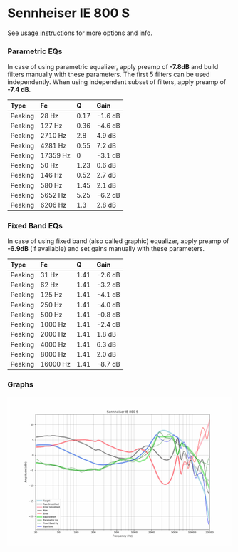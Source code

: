 # Sennheiser IE 800 S
See [usage instructions](https://github.com/jaakkopasanen/AutoEq#usage) for more options and info.

### Parametric EQs
In case of using parametric equalizer, apply preamp of **-7.8dB** and build filters manually
with these parameters. The first 5 filters can be used independently.
When using independent subset of filters, apply preamp of **-7.4 dB**.

| Type    | Fc       |    Q | Gain    |
|:--------|:---------|:-----|:--------|
| Peaking | 28 Hz    | 0.17 | -1.6 dB |
| Peaking | 127 Hz   | 0.36 | -4.6 dB |
| Peaking | 2710 Hz  | 2.8  | 4.9 dB  |
| Peaking | 4281 Hz  | 0.55 | 7.2 dB  |
| Peaking | 17359 Hz | 0    | -3.1 dB |
| Peaking | 50 Hz    | 1.23 | 0.6 dB  |
| Peaking | 146 Hz   | 0.52 | 2.7 dB  |
| Peaking | 580 Hz   | 1.45 | 2.1 dB  |
| Peaking | 5652 Hz  | 5.25 | -6.2 dB |
| Peaking | 6206 Hz  | 1.3  | 2.8 dB  |

### Fixed Band EQs
In case of using fixed band (also called graphic) equalizer, apply preamp of **-6.9dB**
(if available) and set gains manually with these parameters.

| Type    | Fc       |    Q | Gain    |
|:--------|:---------|:-----|:--------|
| Peaking | 31 Hz    | 1.41 | -2.6 dB |
| Peaking | 62 Hz    | 1.41 | -3.2 dB |
| Peaking | 125 Hz   | 1.41 | -4.1 dB |
| Peaking | 250 Hz   | 1.41 | -4.0 dB |
| Peaking | 500 Hz   | 1.41 | -0.8 dB |
| Peaking | 1000 Hz  | 1.41 | -2.4 dB |
| Peaking | 2000 Hz  | 1.41 | 1.8 dB  |
| Peaking | 4000 Hz  | 1.41 | 6.3 dB  |
| Peaking | 8000 Hz  | 1.41 | 2.0 dB  |
| Peaking | 16000 Hz | 1.41 | -8.7 dB |

### Graphs
![](./Sennheiser%20IE%20800%20S.png)